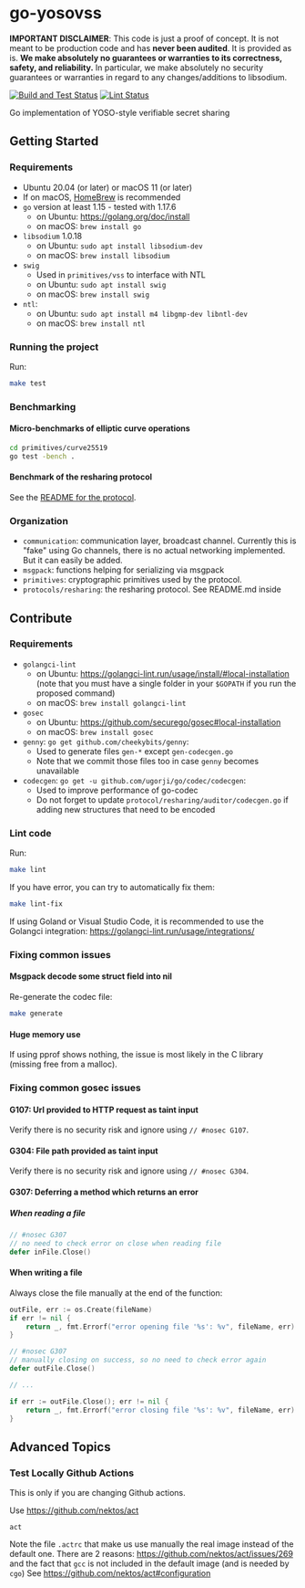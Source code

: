 # go-yosovss

**IMPORTANT DISCLAIMER**: 
This code is just a proof of concept.
It is not meant to be production code and has **never been audited**.
It is provided as is.
**We make absolutely no guarantees or warranties to its correctness, safety, and reliability.**
In particular, we make absolutely no security guarantees or warranties in regard to any changes/additions to libsodium.

[![Build and Test Status](https://github.com/shaih/go-yosovss/workflows/Build%20and%20Test/badge.svg)](https://github.com/shaih/go-yosovss/actions?query=workflow%3A%22Build+and+Test%22)
[![Lint Status](https://github.com/shaih/go-yosovss/workflows/Lint/badge.svg)](https://github.com/shaih/go-yosovss/actions?query=workflow%3ALint)

Go implementation of YOSO-style verifiable secret sharing

## Getting Started

### Requirements

- Ubuntu 20.04 (or later) or macOS 11 (or later) 
- If on macOS, [HomeBrew](https://brew.sh/) is recommended
- `go` version at least 1.15 - tested with 1.17.6
    - on Ubuntu: https://golang.org/doc/install
    - on macOS: `brew install go`
- `libsodium` 1.0.18
    - on Ubuntu: `sudo apt install libsodium-dev`
    - on macOS: `brew install libsodium`
- `swig`
    - Used in `primitives/vss` to interface with NTL
    - on Ubuntu: `sudo apt install swig`
    - on macOS: `brew install swig`
- `ntl`:
    - on Ubuntu: `sudo apt install m4 libgmp-dev libntl-dev`
    - on macOS: `brew install ntl`

### Running the project

Run:
```bash
make test
```

### Benchmarking

#### Micro-benchmarks of elliptic curve operations

```bash
cd primitives/curve25519
go test -bench .
```

#### Benchmark of the resharing protocol

See the [README for the protocol](protocols/resharing/README.md).

### Organization

* `communication`: communication layer, broadcast channel. 
  Currently this is "fake" using Go channels, there is no actual networking implemented.
  But it can easily be added.
* `msgpack`: functions helping for serializing via msgpack
* `primitives`: cryptographic primitives used by the protocol.
* `protocols/resharing`: the resharing protocol. See README.md inside

## Contribute

### Requirements

- `golangci-lint`
  - on Ubuntu: https://golangci-lint.run/usage/install/#local-installation 
    (note that you must have a single folder in your `$GOPATH` if you run the proposed command)
  - on macOS: `brew install golangci-lint`
- `gosec`
  - on Ubuntu: https://github.com/securego/gosec#local-installation
  - on macOS: `brew install gosec`
- `genny`: `go get github.com/cheekybits/genny`:
  - Used to generate files `gen-*` except `gen-codecgen.go`
  - Note that we commit those files too in case `genny` becomes unavailable
- `codecgen`: `go get -u github.com/ugorji/go/codec/codecgen`:
  - Used to improve performance of go-codec
  - Do not forget to update `protocol/resharing/auditor/codecgen.go` if adding new structures that need to be encoded

### Lint code

Run:
```bash
make lint
```

If you have error, you can try to automatically fix them:
```bash
make lint-fix
```

If using Goland or Visual Studio Code, it is recommended to use the Golangci integration:
https://golangci-lint.run/usage/integrations/

### Fixing common issues

#### Msgpack decode some struct field into nil

Re-generate the codec file:
```bash
make generate
```

#### Huge memory use

If using pprof shows nothing, the issue is most likely in the C library
(missing free from a malloc).

### Fixing common gosec issues

#### G107: Url provided to HTTP request as taint input

Verify there is no security risk and ignore using `// #nosec G107`.

#### G304: File path provided as taint input

Verify there is no security risk and ignore using `// #nosec G304`.

#### G307: Deferring a method which returns an error

##### When reading a file

```go
// #nosec G307
// no need to check error on close when reading file
defer inFile.Close()
```

#### When writing a file

Always close the file manually at the end of the function:

```go
outFile, err := os.Create(fileName)
if err != nil {
    return _, fmt.Errorf("error opening file '%s': %v", fileName, err)
}

// #nosec G307
// manually closing on success, so no need to check error again
defer outFile.Close()

// ...

if err := outFile.Close(); err != nil {
    return _, fmt.Errorf("error closing file '%s': %v", fileName, err)
}
```

## Advanced Topics

### Test Locally Github Actions

This is only if you are changing Github actions.

Use https://github.com/nektos/act

```
act
```

Note the file `.actrc` that make us use manually the real image instead of the default one.
There are 2 reasons: https://github.com/nektos/act/issues/269 and the fact that `gcc` is not included in the default image (and is needed by `cgo`)
See https://github.com/nektos/act#configuration

